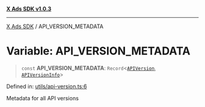 [**X Ads SDK v1.0.3**](../README.md)

***

[X Ads SDK](../globals.md) / API\_VERSION\_METADATA

# Variable: API\_VERSION\_METADATA

> `const` **API\_VERSION\_METADATA**: `Record`\<[`APIVersion`](../enumerations/APIVersion.md), [`APIVersionInfo`](../interfaces/APIVersionInfo.md)\>

Defined in: [utils/api-version.ts:6](https://github.com/kage1020/x-ads-sdk/blob/main/src/utils/api-version.ts#L6)

Metadata for all API versions
